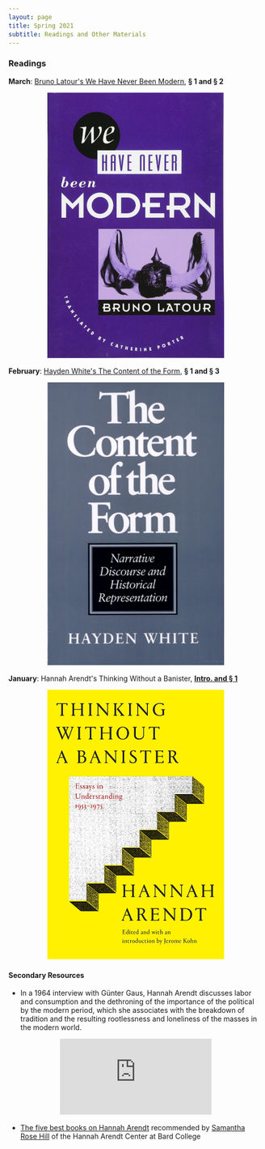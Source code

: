 ```yaml
---
layout: page
title: Spring 2021
subtitle: Readings and Other Materials
---
```


### Readings 
**March**: [Bruno Latour's We Have Never Been Modern](https://outlookuga-my.sharepoint.com/:b:/g/personal/hy06648_uga_edu/EWM89HkWuHpGlIjaMfICs9kB3tPSb_QDF1606SAWLCImGA?e=jLaElr), **&sect; 1 and &sect; 2**

<p align="center">
<img src="/assets/img/latour.jpg" width="350">
</p>


**February**: [Hayden White's The Content of the Form](https://outlookuga-my.sharepoint.com/:b:/g/personal/hy06648_uga_edu/EU5J15lvtHpCnPeEdEVuB4YBaEqGg1b8NZtxW0W1aAuO1g?e=B2yjlX), **&sect; 1 and &sect; 3**

<p align="center">
<img src="/assets/img/white.jpg" width="350">
</p>



**January**: Hannah Arendt's Thinking Without a Banister, [**Intro. and &sect; 1**](https://outlookuga-my.sharepoint.com/:b:/g/personal/hy06648_uga_edu/EXsuVIUkqM9CoorykCz6w80BH4dpyMgPnURFtiNLL6dwxg?e=yruK1V)

<p align="center">
<img src="/assets/img/banister.jpg" width="350">
</p>


#### Secondary Resources

* In a 1964 interview with Günter Gaus, Hannah Arendt discusses labor and consumption and the dethroning of the importance of the political by the modern period, which she associates with the breakdown of tradition and the resulting rootlessness and loneliness of the masses in the modern world.


<div class="h_iframe" align="center">  
<iframe width="auto" height="auto" src="https://www.youtube.com/embed/MgzRY23qeYs" frameborder="0" allowfullscreen></iframe>
</div>


* [The five best books on Hannah Arendt](https://fivebooks.com/best-books/hannah-arendt-samantha-rose-hill/) recommended by [Samantha Rose Hill](https://www.samantharosehill.com/) of the Hannah Arendt Center at Bard College


